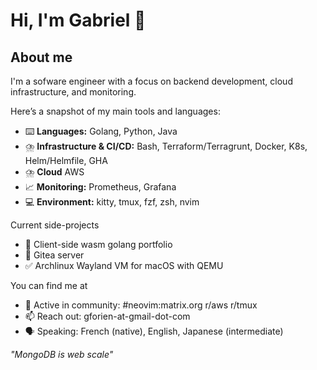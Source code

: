 # Hi, I'm Gabriel 👋

## About me

I'm a sofware engineer with a focus on backend development, cloud infrastructure, and monitoring.

Here’s a snapshot of my main tools and languages:
- ⌨️ **Languages:** Golang, Python, Java
- ⛈️ **Infrastructure & CI/CD:** Bash, Terraform/Terragrunt, Docker, K8s, Helm/Helmfile, GHA
- ⛈️ **Cloud** AWS
- 📈 **Monitoring:** Prometheus, Grafana
- 💻 **Environment:** kitty, tmux, fzf, zsh, nvim

Current side-projects
- 🎳 Client-side wasm golang portfolio 
- 🎳 Gitea server
- ✅ Archlinux Wayland VM for macOS with QEMU

You can find me at
- 💬 Active in community: #neovim:matrix.org r/aws r/tmux
- 📫 Reach out: gforien-at-gmail-dot-com
- 🗣️ Speaking: French (native), English, Japanese (intermediate)

*"MongoDB is web scale"*
